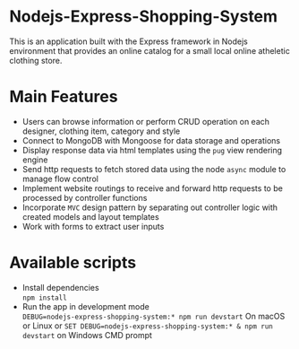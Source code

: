 # Nodejs-Express-Shopping-System
This is an application built with the Express framework in Nodejs environment that provides an online catalog for a small local online atheletic clothing store.

# Main Features
- Users can browse information or perform CRUD operation on each designer, clothing item, category and style
- Connect to MongoDB with Mongoose for data storage and operations
- Display response data via html templates using the ```pug``` view rendering engine
- Send http requests to fetch stored data using the node ```async``` module to manage flow control
- Implement website routings to receive and forward http requests to be processed by controller functions
- Incorporate ```MVC``` design pattern by separating out controller logic with created models and layout templates
- Work with forms to extract user inputs

# Available scripts
- Install dependencies\
```npm install```
- Run the app in development mode\
```DEBUG=nodejs-express-shopping-system:* npm run devstart``` On macOS or Linux or ```SET DEBUG=nodejs-express-shopping-system:* & npm run devstart``` on Windows CMD prompt
